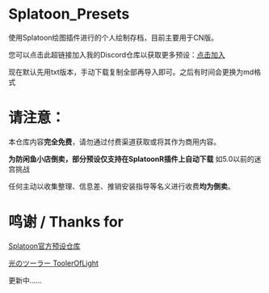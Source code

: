 # Splatoon_Presets
使用Splatoon绘图插件进行的个人绘制存档，目前主要用于CN版。

您可以点击此超链接加入我的Discord仓库以获取更多预设：[点击加入](https://discord.gg/cxaSgg79zu )

现在默认先用txt版本，手动下载复制全部再导入即可。之后有时间会更换为md格式

# 请注意：
本仓库内容**完全免费**，请勿通过付费渠道获取或将其作为商用内容。

**为防闲鱼小店倒卖，部分预设仅支持在SplatoonR插件上自动下载** 如5.0以前的迷宫挑战

任何主动以收集整理、信息差、推销安装指导等名义进行收费**均为倒卖**。

# 鸣谢 / Thanks for
[Splatoon官方预设仓库](https://github.com/PunishXIV/Splatoon/tree/main/Presets)

[光のツーラー ToolerOfLight](https://tooleroflight.blog.jp/)

更新中……
